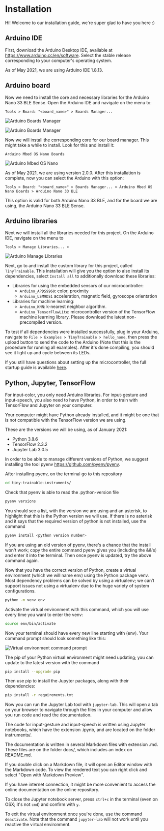 # Installation

Hi! Welcome to our installation guide, we're super glad to have you here :)

## Arduino IDE

First, download the Arduino Desktop IDE, available at https://www.arduino.cc/en/software. Select the stable release corresponding to your computer's operating system.

As of May 2021, we are using Arduino IDE 1.8.13.

## Arduino board

Now we need to install the core and necessary libraries for the Arduino Nano 33 BLE Sense. Open the Arduino IDE and navigate on the menu to:

```
Tools > Board: "<board_name>" > Boards Manager...
```

![Arduino Boards Manager](https://github.com/montoyamoraga/tiny-trainable-instruments/blob/main/docs/images/1-arduino-boards-manager.png "Arduino Boards Manager")

![Arduino Boards Manager](../images/1-arduino-boards-manager.png "Arduino Boards Manager")

Now we will install the corresponding core for our board manager. This might take a while to install. Look for this and install it:

```
Arduino Mbed OS Nano Boards
```

![Arduino Mbed OS Nano](https://github.com/montoyamoraga/tiny-trainable-instruments/blob/main/docs/images/1-arduino-mbed-os-nano.png "Arduino Mbed OS Nano")

As of May 2021, we are using version 2.0.0. After this installation is complete, now you can select the Arduino with this option:

```
Tools > Board: "<board_name>" > Boards Manager... > Arduino Mbed OS Nano Boards > Arduino Nano 33 BLE
```

This option is valid for both Arduino Nano 33 BLE, and for the board we are using, the Arduino Nano 33 BLE Sense.

## Arduino libraries

Next we will install all the libraries needed for this project. On the Arduino IDE, navigate on the menu to

```
Tools > Manage Libraries... >
```

![Arduino Manage Libraries](https://github.com/montoyamoraga/tiny-trainable-instruments/blob/main/docs/images/1-arduino-manage-libraries.png "Arduino Manage Libraries")

Next, go to and install the custom library for this project, called `TinyTrainable`. This installation will give you the option to also install its dependencies, select `Install all` to additionally download these libraries:

* Libraries for using the embedded sensors of our microcontroller:
    * `Arduino_APDS9960`: color, proximity
    * `Arduino_LSM9DS1` acceleration, magnetic field, gyroscope orientation
* Libraries for machine learning:
    * `Arduino_KNN`: k-nearest neighbor algorithm.
    * `Arduino_TensorFlowLite`: microcontroller version of the TensorFlow machine learning library. Please download the latest non-precompiled version.

To test if all dependencies were installed successfully, plug in your Arduino, navigate to `File > Examples > TinyTrainable > hello_none`, then press the upload button to send the code to the Arduino (Note that this is the procedure for running all examples). After it's done compiling, you should see it light up and cycle between its LEDs.

If you still have questions about setting up the microcontroller, the full startup guide is available [here](https://www.arduino.cc/en/Guide/NANO33BLESense).

## Python, Jupyter, TensorFlow

For input-color, you only need Arduino libraries. For input-gesture and input-speech, you also need to have Python, in order to train with TensorFlow and Jupyter on your computer.

Your computer might have Python already installed, and it might be one that is not compatible with the TensorFlow version we are using.

These are the versions we will be using, as of January 2021:

* Python 3.8.6
* TensorFlow 2.3.2
* Jupyter Lab 3.0.5

In order to be able to manage different versions of Python, we suggest installing the tool pyenv https://github.com/pyenv/pyenv.

After installing pyenv, on the terminal go to this repository

```bash
cd tiny-trainable-instruments/
```

Check that pyenv is able to read the .python-version file

```bash
pyenv versions
```

You should see a list, with the version we are using and an asterisk, to highlight that this is the Python version we will use. If there is no asterisk and it says that the required version of python is not installed, use the command

```bash
pyenv install <python version number>
```

If you are using an old version of pyenv, there's a chance that the install won't work; copy the entire command pyenv gives you (including the &&'s) and enter it into the terminal. Then once pyenv is updated, try the above command again.

Now that you have the correct version of Python, create a virtual environment (which we will name env) using the Python package venv. Most dependency problems can be solved by using a virtualenv; we can’t support issues not using a virtualenv due to the huge variety of system configurations.

```bash
python -m venv env
```

Activate the virtual environment with this command, which you will use every time you want to enter the venv:

```bash
source env/bin/activate
```

Now your terminal should have every new line starting with (env). Your command prompt should look something like this:

![Virtual environment command prompt](https://github.com/montoyamoraga/tiny-trainable-instruments/blob/main/docs/images/venv-activation.png "Activating virtual environment")

The pip of your Python virtual environment might need updating; you can update to the latest version with the command

```bash
pip install --upgrade pip
```

Then use pip to install the Jupyter packages, along with their dependencies:

```bash
pip install -r requirements.txt
```

Now you can run the Jupyter Lab tool with `jupyter-lab`. This will open a tab on your browser to navigate through the files in your computer and allow you run code and read the documentation.

The code for input-gesture and input-speech is written using Jupyter notebooks, which have the extension .ipynb, and are located on the folder instruments/.

The documentation is written in several Markdown files with extension .md. These files are on the folder docs/, which includes an index on README.md.

If you double click on a Markdown file, it will open an Editor window with the Markdown code. To view the rendered text you can right click and select "Open with Markdown Preview".

If you have internet connection, it might be more convenient to access the online documentation on the online repository.

To close the Jupyter notebook server, press `ctrl+c` in the terminal (even on OSX; it's not `cmd`) and confirm with `y`.

To exit the virtual environment once you're done, use the command `deactivate`. Note that the command `jupyter-lab` will not work until you reactive the virtual environment.
